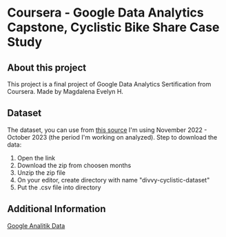 # Coursera - Google Data Analytics Capstone, Cyclistic Bike Share Case Study

## About this project
This project is a final project of Google Data Analytics Sertification from Coursera. 
Made by Magdalena Evelyn H.

## Dataset
The dataset, you can use from [this source](https://divvy-tripdata.s3.amazonaws.com/index.html)
I'm using November 2022 - October 2023 (the period I'm working on analyzed). Step to download the data:
1. Open the link
2. Download the zip from choosen months
3. Unzip the zip file
4. On your editor, create directory with name "divvy-cyclistic-dataset"
5. Put the .csv file into directory

## Additional Information

[Google Analitik Data](https://www.coursera.org/learn/dasar-dasar-analitik-data-data-data-di-mana-mana/home/welcome)
